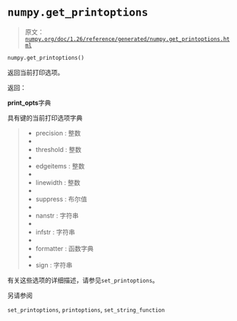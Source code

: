 # `numpy.get_printoptions`

> 原文：[`numpy.org/doc/1.26/reference/generated/numpy.get_printoptions.html`](https://numpy.org/doc/1.26/reference/generated/numpy.get_printoptions.html)

```py
numpy.get_printoptions()
```

返回当前打印选项。

返回：

**print_opts**字典

具有键的当前打印选项字典

> +   precision : 整数
> +   
> +   threshold : 整数
> +   
> +   edgeitems : 整数
> +   
> +   linewidth : 整数
> +   
> +   suppress : 布尔值
> +   
> +   nanstr : 字符串
> +   
> +   infstr : 字符串
> +   
> +   formatter : 函数字典
> +   
> +   sign : 字符串

有关这些选项的详细描述，请参见`set_printoptions`。

另请参阅

`set_printoptions`, `printoptions`, `set_string_function`
